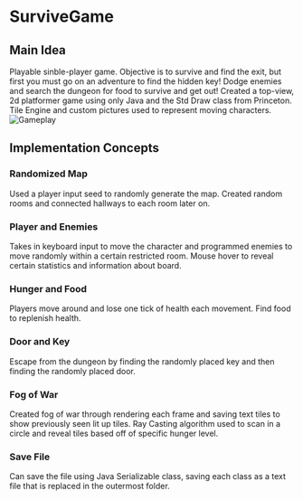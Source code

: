 # SurviveGame
## Main Idea
Playable sinble-player game. Objective is to survive and find the exit, but first you must go on an adventure to find the hidden key! Dodge enemies and search the dungeon for food to survive and get out!
Created a top-view, 2d platformer game using only Java and the Std Draw class from Princeton. Tile Engine and custom pictures used to represent moving characters.
![Gameplay](https://github.com/ryan-van/SurviveGame/images/gameplay.png)

## Implementation Concepts
### Randomized Map
Used a player input seed to randomly generate the map. Created random rooms and connected hallways to each room later on.
### Player and Enemies
Takes in keyboard input to move the character and programmed enemies to move randomly within a certain restricted room. Mouse hover to reveal certain statistics and information about board.
### Hunger and Food
Players move around and lose one tick of health each movement. Find food to replenish health.
### Door and Key
Escape from the dungeon by finding the randomly placed key and then finding the randomly placed door.
### Fog of War
Created fog of war through rendering each frame and saving text tiles to show previously seen lit up tiles. Ray Casting algorithm used to scan in a circle and reveal tiles based off of specific hunger level.
### Save File
Can save the file using Java Serializable class, saving each class as a text file that is replaced in the outermost folder.
